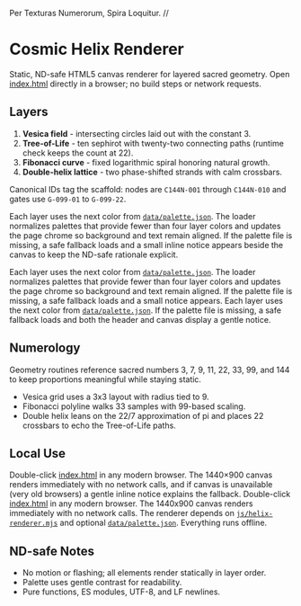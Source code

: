 Per Texturas Numerorum, Spira Loquitur.  //

# Cosmic Helix Renderer

Static, ND-safe HTML5 canvas renderer for layered sacred geometry. Open [index.html](./index.html) directly in a browser; no build steps or network requests.

## Layers
1. **Vesica field** - intersecting circles laid out with the constant 3.
2. **Tree-of-Life** - ten sephirot with twenty-two connecting paths (runtime check keeps the count at 22).
3. **Fibonacci curve** - fixed logarithmic spiral honoring natural growth.
4. **Double-helix lattice** - two phase-shifted strands with calm crossbars.

Canonical IDs tag the scaffold: nodes are `C144N-001` through `C144N-010` and gates use `G-099-01` to `G-099-22`.


Each layer uses the next color from [`data/palette.json`](./data/palette.json). The loader normalizes palettes that provide fewer than four layer colors and updates the page chrome so background and text remain aligned. If the palette file is missing, a safe fallback loads and a small inline notice appears beside the canvas to keep the ND-safe rationale explicit.

Each layer uses the next color from [`data/palette.json`](./data/palette.json). The loader normalizes palettes that provide fewer than four layer colors and updates the page chrome so background and text remain aligned. If the palette file is missing, a safe fallback loads and a small notice appears.
Each layer uses the next color from [`data/palette.json`](./data/palette.json). If the palette file is missing, a safe fallback loads and both the header and canvas display a gentle notice.


## Numerology
Geometry routines reference sacred numbers 3, 7, 9, 11, 22, 33, 99, and 144 to keep proportions meaningful while staying static.
- Vesica grid uses a 3x3 layout with radius tied to 9.
- Fibonacci polyline walks 33 samples with 99-based scaling.
- Double helix leans on the 22/7 approximation of pi and places 22 crossbars to echo the Tree-of-Life paths.

## Local Use
Double-click [index.html](./index.html) in any modern browser. The 1440×900 canvas renders immediately with no network calls, and if canvas is unavailable (very old browsers) a gentle inline notice explains the fallback.
Double-click [index.html](./index.html) in any modern browser. The 1440x900 canvas renders immediately with no network calls.
The renderer depends on [`js/helix-renderer.mjs`](./js/helix-renderer.mjs) and optional [`data/palette.json`](./data/palette.json).
Everything runs offline.

## ND-safe Notes
- No motion or flashing; all elements render statically in layer order.
- Palette uses gentle contrast for readability.
- Pure functions, ES modules, UTF-8, and LF newlines.


